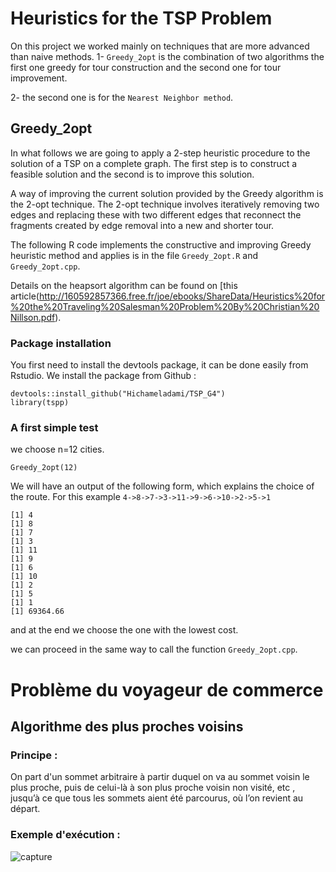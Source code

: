 # Heuristics for the TSP Problem
On this project we worked mainly on techniques that are more advanced than naive methods.
1-  `Greedy_2opt` is the combination of two algorithms the first one greedy for tour construction and the second one for tour improvement.

2- the second one is for the  `Nearest Neighbor method`.
## Greedy_2opt

In what follows we are going to apply a 2-step heuristic procedure to the solution of a TSP on a complete graph. The first step is to construct a feasible
solution and the second is to improve this solution.

A way of improving the current solution provided by the Greedy algorithm is the 2-opt technique. The 2-opt technique involves iteratively removing two edges and replacing these with two different edges that reconnect the fragments created by edge removal into a new and shorter tour.

The following R code implements the constructive and improving Greedy heuristic method and applies is in the file `Greedy_2opt.R` and `Greedy_2opt.cpp`.

Details on the heapsort algorithm can be found on [this article(http://160592857366.free.fr/joe/ebooks/ShareData/Heuristics%20for%20the%20Traveling%20Salesman%20Problem%20By%20Christian%20Nillson.pdf). 
### Package installation

You first need to install the devtools package, it can be done easily from Rstudio. We install the package from Github :
```
devtools::install_github("Hichameladami/TSP_G4")
library(tspp)
```

### A first simple test 

we choose n=12 cities.
```
Greedy_2opt(12)
```

We will have an output of the following form, which explains the choice of the route. For this example `4->8->7->3->11->9->6->10->2->5->1`
```
[1] 4
[1] 8
[1] 7
[1] 3
[1] 11
[1] 9
[1] 6
[1] 10
[1] 2
[1] 5
[1] 1
[1] 69364.66
```
and at the end we choose the one with the lowest cost. 

we can proceed in the same way to call the function `Greedy_2opt.cpp`.



# Problème du voyageur de commerce
## Algorithme des plus proches voisins
### Principe :
On part d'un sommet arbitraire à partir duquel on va au sommet voisin le plus proche, puis de celui-là à son plus proche voisin non visité, etc , jusqu’à ce que tous les sommets aient été parcourus, où l’on revient au départ.
### Exemple d'exécution :
![capture](https://user-images.githubusercontent.com/77694470/105101141-b573b300-5aae-11eb-881f-fc3f2c7c66ec.PNG)
